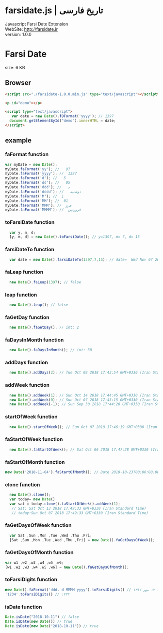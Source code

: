 # farsidate.js | تاریخ فارسی
Javascript Farsi Date Extension
<br />
WebSite: http://farsidate.ir
<br />
version: 1.0.0


Farsi Date
==============
size: 6 KB 

## Browser

```html
<script src="./farsidate-1.0.0.min.js" type="text/javascript"></script>

<p id="demo"></p>

<script type="text/javascript">
   var date = new Date().fDFormat('yyyy'); // 1397 
  document.getElementById("demo").innerHTML = date;
</script>

```

## example
### faFormat function
```javascript
var myDate = new Date();
myDate.faFormat('yy'); //   97
myDate.faFormat('yyyy'); //  1397
myDate.faFormat('d'); //   5
myDate.faFormat('dd'); //   05
myDate.faFormat('ddd'); //   د
myDate.faFormat('dddd'); //   دوشنبه
myDate.faFormat('M'); //  1
myDate.faFormat('MM'); //  01
myDate.faFormat('MMM'); //  فرو
myDate.faFormat('MMMM'); //  فروردین
```
### toFarsiDate function
```javascript
  var y, m, d;
  [y, m, d] = new Date().toFarsiDate(); // y=1397, m= 7, d= 15
```
### farsiDateTo function
```javascript
  var date = new Date().farsiDateTo(1397,7,15); // date=  Wed Nov 07 2018 17:39:44 GMT+0330 (Iran Standard Time)
```
### faLeap function
```javascript
  new Date().faLeap(1397); // false
```
### leap function
```javascript
  new Date().leap(); // false
```
### faGetDay function
```javascript
  new Date().faGetDay(); // int: 2
```
### faDaysInMonth function
```javascript
  new Date().faDaysInMonth(); // int: 30
```
### addDays function
```javascript
  new Date().addDays(2); // Tue Oct 09 2018 17:43:54 GMT+0330 (Iran Standard Time)
```

### addWeek function
```javascript
  new Date().addWeek(1); // Sun Oct 14 2018 17:44:45 GMT+0330 (Iran Standard Time)
  new Date().addWeek(0); // Sun Oct 07 2018 17:45:15 GMT+0330 (Iran Standard Time)
  new Date().addWeek(-1); // Sun Sep 30 2018 17:44:28 GMT+0330 (Iran Standard Time)
```

### startOfWeek function
```javascript
  new Date().startOfWeek(); // Sun Oct 07 2018 17:46:19 GMT+0330 (Iran Standard Time)
```
### faStartOfWeek function
```javascript
  new Date().faStartOfWeek(); // Sat Oct 06 2018 17:47:28 GMT+0330 (Iran Standard Time)
```

### faStartOfMonth function
```javascript
new Date('2018-11-04').faStartOfMonth(); // Date 2018-10-23T00:00:00.000Z
```

### clone function
```javascript
  new Date().clone(); 
  var today= new Date()
  var sat = today.clone().faStartOfWeek().addWeek(1);
   // Sat: Sat Oct 13 2018 17:49:33 GMT+0330 (Iran Standard Time)
   // today:Sun Oct 07 2018 17:49:33 GMT+0330 (Iran Standard Time)
```
### faGetDaysOfWeek function
```javascript
  var Sat ,Sun ,Mon ,Tue ,Wed ,Thu ,Fri;
  [Sat ,Sun ,Mon ,Tue ,Wed ,Thu ,Fri] = new Date().faGetDaysOfWeek(); 
```
### faGetDaysOfMonth function
```javascript
var w1 ,w2 ,w3 ,w4 ,w5 ,w6;
[w1 ,w2 ,w3 ,w4 ,w5 ,w6] = new Date().faGetDaysOfMonth();
```

### toFarsiDigits function
```javascript
new Date().faFormat('ddd. d MMMM yyyy').toFarsiDigits() // س. ۱۷ مهر ۱۳۹۷ 
'1234'.toFarsiDigits() // ۱۲۳۴
```
### isDate function
```javascript
Date.isDate("2018-10-11") // false 
Date.isDate(new Date()) // true 
Date.isDate(new Date("2018-10-11")) // true
```






